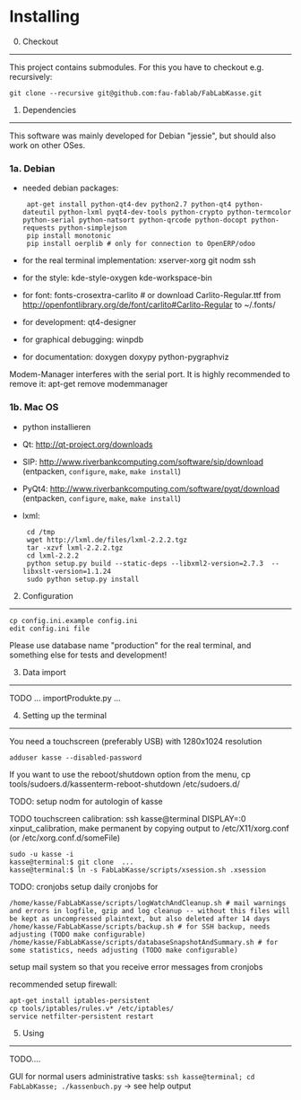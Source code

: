 Installing
==========

0. Checkout
-----------

This project contains submodules. For this you have to checkout e.g. recursively:

`git clone --recursive git@github.com:fau-fablab/FabLabKasse.git`

1.  Dependencies
----------------

This software was mainly developed for Debian "jessie", but should also work on other OSes.

### 1a. Debian

 - needed debian packages:

        apt-get install python-qt4-dev python2.7 python-qt4 python-dateutil python-lxml pyqt4-dev-tools python-crypto python-termcolor python-serial python-natsort python-qrcode python-docopt python-requests python-simplejson
        pip install monotonic
        pip install oerplib # only for connection to OpenERP/odoo

 - for the real terminal implementation: xserver-xorg git nodm ssh
 - for the style: kde-style-oxygen kde-workspace-bin
 - for font: fonts-crosextra-carlito # or download Carlito-Regular.ttf from http://openfontlibrary.org/de/font/carlito#Carlito-Regular to ~/.fonts/
 - for development: qt4-designer
 - for graphical debugging: winpdb
 - for documentation: doxygen doxypy python-pygraphviz


Modem-Manager interferes with the serial port. It is highly recommended to remove it:
    apt-get remove modemmanager

### 1b. Mac OS

 - python installieren
 - Qt: http://qt-project.org/downloads
 - SIP: http://www.riverbankcomputing.com/software/sip/download (entpacken, `configure`, `make`, `make install`)
 - PyQt4: http://www.riverbankcomputing.com/software/pyqt/download (entpacken, `configure`, `make`, `make install`)
 - lxml: 

        cd /tmp
        wget http://lxml.de/files/lxml-2.2.2.tgz
        tar -xzvf lxml-2.2.2.tgz 
        cd lxml-2.2.2
        python setup.py build --static-deps --libxml2-version=2.7.3  --libxslt-version=1.1.24 
        sudo python setup.py install



2.  Configuration
-----------------

    cp config.ini.example config.ini
    edit config.ini file

Please use database name "production" for the real terminal, and something else for tests and development!

3.  Data import
---------------

TODO ... importProdukte.py ...

4.  Setting up the terminal
---------------------------

You need a touchscreen (preferably USB) with 1280x1024 resolution

    adduser kasse --disabled-password

If you want to use the reboot/shutdown option from the menu,
cp tools/sudoers.d/kassenterm-reboot-shutdown /etc/sudoers.d/

TODO: setup nodm for autologin of kasse

TODO touchscreen calibration: ssh kasse@terminal DISPLAY=:0 xinput_calibration, make permanent by copying output to /etc/X11/xorg.conf (or /etc/xorg.conf.d/someFile)

    sudo -u kasse -i
    kasse@terminal:$ git clone  ...
    kasse@terminal:$ ln -s FabLabKasse/scripts/xsession.sh .xsession

TODO: cronjobs
setup daily cronjobs for

    /home/kasse/FabLabKasse/scripts/logWatchAndCleanup.sh # mail warnings and errors in logfile, gzip and log cleanup -- without this files will be kept as uncompressed plaintext, but also deleted after 14 days
    /home/kasse/FabLabKasse/scripts/backup.sh # for SSH backup, needs adjusting (TODO make configurable)
    /home/kasse/FabLabKasse/scripts/databaseSnapshotAndSummary.sh # for some statistics, needs adjusting (TODO make configurable)

setup mail system so that you receive error messages from cronjobs

recommended setup firewall:

    apt-get install iptables-persistent
    cp tools/iptables/rules.v* /etc/iptables/
    service netfilter-persistent restart

5. Using
--------

TODO....

GUI for normal users
administrative tasks: `ssh kasse@terminal; cd FabLabKasse; ./kassenbuch.py`
-> see help output
